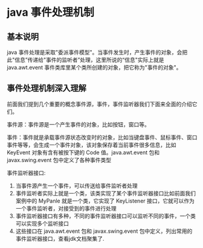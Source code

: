 # java 事件处理机制

## 基本说明

java 事件处理是采取"委派事件模型"。当事件发生时，产生事件的对象，会把此"信息”传递给"事件的监听者”处理，这里所说的“信息"实际上就是 java.awt.event 事件类库里某个类所创建的对象，把它称为"事件的对象"。

## 事件处理机制深入理解

前面我们提到几个重要的概念事件源，事件，事件监听器我们下面来全面的介绍它们。

事件源：事件源是一个产生事件的对象，比如按钮，窗口等。

事件：事件就是承载事件源状态改变时的对象，比如当键盘事件、鼠标事件、窗口事件等等，会生成一个事件对象，该对象保存着当前事件很多信息，比如 KeyEvent 对象有含有被按下键的 Code 值。java.awt.event 包和 javax.swing.event 包中定义了各种事件类型

事件监听器接口:

1. 当事件源产生一个事件，可以传送给事件监听者处理
2. 事件监听者实际上就是一个类，该类实现了某个事件监听器接口比如前面我们案例中的 MyPanle 就是一个类，它实现了 KeyListener 接口，它就可以作为一个事件监听者，对接受到的事件进行处理
3. 事件监听器接口有多种，不同的事件监听器接口可以监听不同的事件，一个类可以实现多个监听接口
4. 这些接口在 java.awt.event 包和 javax.swing.event 包中定义，列出常用的事件监听器接口，查看jdk文档聚集了.